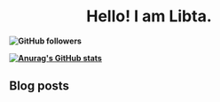 <p>
  <h1 align="center"><b>Hello! I am Libta.</h1>
</p>

![GitHub followers](https://img.shields.io/github/followers/libta-io?style=social)

[![Anurag's GitHub stats](https://github-readme-stats.vercel.app/api?username=libta-io)](https://github.com/anuraghazra/github-readme-stats)

## Blog posts
<!-- BLOG-POST-LIST:START -->
<!-- BLOG-POST-LIST:END -->
